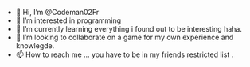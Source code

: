 - 👋 Hi, I’m @Codeman02Fr
- 👀 I’m interested in programming
- 🌱 I’m currently learning everything i found out to be interesting haha.
- 💞️ I’m looking to collaborate on a game for my own experience and knowlegde.
- 📫 How to reach me ... you have to be in my friends restricted list .

<!---
Codeman02Fr/Codeman02Fr is a ✨ special ✨ repository because its `README.md` (this file) appears on your GitHub profile.
You can click the Preview link to take a look at your changes.
--->
